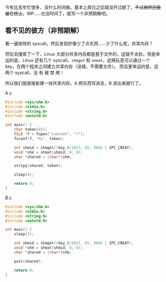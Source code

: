 今年比去年忙很多，没什么时间做，基本上周日之后就没开过题了，~~不过居然还能留在榜上~~。WP……也没时间了，就写一个非预期解吧。

## 看不见的彼方（非预期解）

看一遍排除的 syscall，然后发现好像少了点东西……少了什么呢，共享内存？

然后去搜索了一下，Linux 大部分共享内存都是基于文件的，这就不太妙。但是幸运的是，Linux 还有几个 syscall，`shmget` 和 `shmat`，这俩玩意可以通过一个 key，在两个程序之间建立共享内存（没错，不需要文件）。
而且更幸运的是，这两个 syscall，没 有 被 禁 用！

所以我们就直接新建一块共享内存，A 把东西写进去，B 读出来就行了。

A.c

``` c
#include <sys/shm.h>
#include <stdio.h>
#include <string.h>
#include <unistd.h>

int main() {
    char token[65];
    FILE *f = fopen("/secret", "r");
    fscanf(f, "%s", token);

    int shmid = shmget((key_t)1017, 65, 0666 | IPC_CREAT);
    void *shm = shmat(shmid, 0, 0);
    char *shared = (char*)shm;

    strcpy(shared, token);

    sleep(8);

    return 0;
}
```


B.c

``` c
#include <sys/shm.h>
#include <stdio.h>
#include <string.h>
#include <unistd.h>

int main() {
    sleep(2);

    int shmid = shmget((key_t)1017, 65, 0666 | IPC_CREAT);
    void *shm = shmat(shmid, 0, 0);
    char *shared = (char*)shm;

    puts(shared);

    return 0;
}
```
